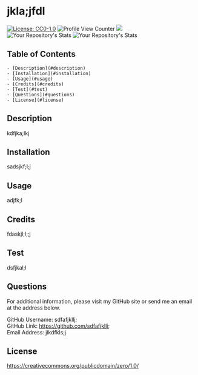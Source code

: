 # jkla;jfdl
  [![License: CC0-1.0](https://licensebuttons.net/l/zero/1.0/80x15.png)](http://creativecommons.org/publicdomain/zero/1.0/) 
  ![Profile View Counter](https://komarev.com/ghpvc/?username=sdfafjkllj;) 
  ![](https://img.shields.io/badge/GitHub-sdfafjkllj;-181717?style=for-the-badge&logo=github)  
  ![Your Repository's Stats](https://github-readme-stats.vercel.app/api?username=sdfafjkllj;&show_icons=true) 
  ![Your Repository's Stats](https://github-readme-stats.vercel.app/api/top-langs/?username=sdfafjkllj;&theme=blue-green)    
  
  
## Table of Contents
    - [Description](#description)
    - [Installation](#installation)
    - [Usage](#usage)
    - [Credits](#credits)
    - [Test](#test)
    - [Questions](#questions)
    - [License](#license)


## Description

kdfjka;lkj

## Installation

sadsjkf;l;j

## Usage

adjfk;l

## Credits

fdaskjl;l;;j

## Test

dsfjkal;l

## Questions

For additional information, please visit my GitHub site or send me an email at the address below.  
  
GitHub Username: sdfafjkllj;  
GitHub Link: https://github.com/sdfafjkllj;  
Email Address: jlkdfkls;j  

## License

https://creativecommons.org/publicdomain/zero/1.0/